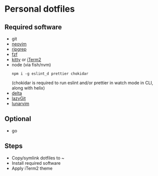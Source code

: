 # Personal dotfiles

## Required software

- git
- [neovim](https://neovim.io/)
- [ripgrep](https://github.com/BurntSushi/ripgrep)
- [fzf](https://github.com/junegunn/fzf)
- [kitty](https://sw.kovidgoyal.net/kitty/) or [iTerm2](https://iterm2.com/index.html)
- node (via fish/nvm)
  ```
  npm i -g eslint_d prettier chokidar
  ```
  (chokidar is required to run eslint and/or prettier in watch mode in CLI, along with helix)
- [delta](https://github.com/dandavison/delta)
- [lazyGit](https://github.com/jesseduffield/lazygit)
- [lunarvim](https://www.lunarvim.org/)

## Optional

- go

## Steps

- Copy/symlink dotfiles to ~
- Install required software
- Apply iTerm2 theme
